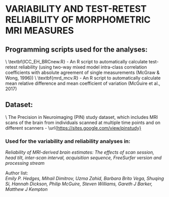 
# VARIABILITY AND TEST-RETEST RELIABILITY OF MORPHOMETRIC MRI MEASURES

## Programming scripts used for the analyses:
\\ \textbf{ICC_EH_BRCnew.R} - An R script to automatically calculate test-retest reliability (using two-way mixed model intra-class correlation coefficients with absolute agreement of single measurements (McGraw & Wong, 1996))
\\ \textbf{mrd_mcv.R} - An R script to automatically calculate mean relative difference and mean coefficient of variation (McGuire et al., 2017)

## Dataset:
\\ The Precision in Neuroimaging (PIN) study dataset, which includes MRI scans of the brain from individuals scanned at multiple time points and on different scanners - \url{https://sites.google.com/view/pinstudy}


### Used for the variability and reliability analyses in:

*Reliability of MRI-derived brain estimates: The effects of scan session, head tilt, inter-scan interval, acquisition sequence, FreeSurfer version and processing stream*

Author list:  
*Emily P. Hedges, Mihail Dimitrov, Uzma Zahid, Barbara Brito Vega, Shuqing Si, Hannah Dickson, Philip McGuire, Steven Williams, Gareth J Barker, Matthew J Kempton*

